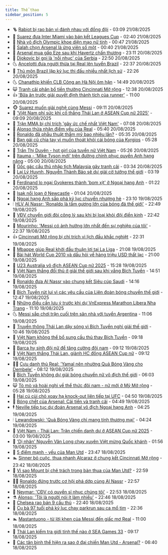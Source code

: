 ```yaml
---
title: Thể thao
sidebar_position: 5
---
```


<!-- vnexpress-the-thao:START -->
- 🪜 [Rabiot bị rao bán vì đánh nhau với đồng đội](https://vnexpress.net/rabiot-bi-rao-ban-vi-danh-nhau-voi-dong-doi-4929548.html) - 03:09 21/08/2025
- 🦩 [Suarez đưa Inter Miami vào bán kết Leagues Cup](https://vnexpress.net/suarez-dua-inter-miami-vao-ban-ket-leagues-cup-4929632.html) - 02:40 21/08/2025
- 🧰 [Nhà vô địch Olympic khoe diện mạo nữ tính](https://vnexpress.net/nha-vo-dich-olympic-khoe-dien-mao-nu-tinh-4929555.html) - 00:47 21/08/2025
- 🤗 [Salah chọn Arsenal là ứng viên số một](https://vnexpress.net/salah-chon-arsenal-la-ung-vien-so-mot-4929559.html) - 00:40 21/08/2025
- 🥳 [Arsenal mua gấp Eze sau khi Havertz chấn thương](https://vnexpress.net/arsenal-mua-gap-eze-sau-khi-havertz-chan-thuong-4929547.html) - 23:11 20/08/2025
- 🦣 [Djokovic bị gọi là &#39;nỗi nhục&#39; của Serbia](https://vnexpress.net/djokovic-bi-goi-la-noi-nhuc-cua-serbia-4929543.html) - 22:50 20/08/2025
- 🌜 [Ancelotti đưa người thừa tại Real lên tuyển Brazil](https://vnexpress.net/ancelotti-dua-nguoi-thua-tai-real-len-tuyen-brazil-4929102.html) - 22:37 20/08/2025
- 🫶 [Thủ môn Brazil lập kỷ lục thi đấu nhiều nhất lịch sử](https://vnexpress.net/thu-mon-brazil-lap-ky-luc-thi-dau-nhieu-nhat-lich-su-4929537.html) - 22:26 20/08/2025
- 🌜 [Chanathip khiến CLB Công an Hà Nội ôm hận](https://vnexpress.net/chanathip-khien-clb-cong-an-ha-noi-om-han-4929520.html) - 14:49 20/08/2025
- 😺 [Tranh cãi phân bổ tiền thưởng Cincinnati Mở rộng](https://vnexpress.net/tranh-cai-phan-bo-tien-thuong-cincinnati-mo-rong-4929456.html) - 12:38 20/08/2025
- 👍 [&#39;Bữa ăn trước giải quyết định thành tích của runner&#39;](https://vnexpress.net/bua-an-truoc-giai-quyet-dinh-thanh-tich-cua-runner-4928719.html) - 11:00 20/08/2025
- 🐵 [Suarez muốn giải nghệ cùng Messi](https://vnexpress.net/suarez-muon-giai-nghe-cung-messi-4929350.html) - 09:11 20/08/2025
- 💫 [&#39;Việt Nam phí sức khi cố thắng Thái Lan ở ASEAN Cup nữ 2025&#39;](https://vnexpress.net/viet-nam-phi-suc-khi-co-thang-thai-lan-o-asean-cup-nu-2025-4929253.html) - 09:09 20/08/2025
- 🦆 [Trận MMA bị chỉ trích &#39;gây ức chế nhất Việt Nam&#39;](https://vnexpress.net/tran-mma-bi-chi-trich-gay-uc-che-nhat-viet-nam-4929277.html) - 07:08 20/08/2025
- 🙉 [Alonso thừa nhận điểm yếu của Real](https://vnexpress.net/alonso-thua-nhan-diem-yeu-cua-real-4929056.html) - 05:40 20/08/2025
- 📝 [Ronaldo đã phẫu thuật thẩm mỹ bao nhiêu lần?](https://vnexpress.net/ronaldo-da-phau-thuat-tham-my-bao-nhieu-lan-4929044.html) - 05:35 20/08/2025
- 💯 [Bạn gái cũ chia tay vì muốn thoát khỏi cái bóng của Kyrgios](https://vnexpress.net/ban-gai-cu-chia-tay-vi-muon-thoat-khoi-cai-bong-cua-kyrgios-4929055.html) - 05:28 20/08/2025
- 🌈 [Trần Thị Duyên - hot girl của tuyển nữ Việt Nam](https://vnexpress.net/tran-thi-duyen-hot-girl-cua-tuyen-nu-viet-nam-4929122.html) - 05:26 20/08/2025
- 🦩 [Itauma - &#39;Mike Tyson mới&#39; trên đường chinh phục quyền Anh hạng nặng](https://vnexpress.net/itauma-mike-tyson-moi-tren-duong-chinh-phuc-quyen-anh-hang-nang-4929051.html) - 05:00 20/08/2025
- 🐲 [Gốc gác cầu thủ nhập tịch Malaysia gây tranh cãi](https://vnexpress.net/goc-gac-cau-thu-nhap-tich-malaysia-gay-tranh-cai-4929181.html) - 03:34 20/08/2025
- 🌁 [Lại Lý Huynh, Nguyễn Thành Bảo sẽ dự giải cờ tướng thế giới](https://vnexpress.net/lai-ly-huynh-nguyen-thanh-bao-se-du-giai-co-tuong-the-gioi-4929043.html) - 03:19 20/08/2025
- 💯 [Ferdinand lo ngại Gyokeres thành &#39;bom xịt&#39; ở Ngoại hạng Anh](https://vnexpress.net/ferdinand-lo-ngai-gyokeres-thanh-bom-xit-o-ngoai-hang-anh-4929045.html) - 01:22 20/08/2025
- 🌝 [Isak nổi loạn ở Newcastle](https://vnexpress.net/isak-noi-loan-o-newcastle-4929063.html) - 01:04 20/08/2025
- 🤖 [Ngoại hạng Anh sắp phá kỷ lục chuyển nhượng hè](https://vnexpress.net/ngoai-hang-anh-sap-pha-ky-luc-chuyen-nhuong-he-4929048.html) - 23:10 19/08/2025
- 🕯 [HLV Al Nassr: &#39;Ronaldo là tấm gương lớn của bóng đá thế giới&#39;](https://vnexpress.net/hlv-al-nassr-ronaldo-la-tam-guong-lon-cua-bong-da-the-gioi-4929049.html) - 22:49 19/08/2025
- 🧰 [VĐV chuyển giới đòi công lý sau khi bị loại khỏi đội điền kinh](https://vnexpress.net/vdv-chuyen-gioi-doi-cong-ly-sau-khi-bi-loai-khoi-doi-dien-kinh-4929050.html) - 22:42 19/08/2025
- 🥳 [Mourinho: &#39;Messi có ảnh hưởng lớn nhất đến sự nghiệp của tôi&#39;](https://vnexpress.net/mourinho-messi-co-anh-huong-lon-nhat-den-su-nghiep-cua-toi-4929041.html) - 22:37 19/08/2025
- 👍 [Cincinnati Mở rộng bị chỉ trích vì lịch đấu khắc nghiệt](https://vnexpress.net/cincinnati-mo-rong-bi-chi-trich-vi-lich-dau-khac-nghiet-4929054.html) - 22:31 19/08/2025
- 💪 [Mbappe giúp Real khởi đầu thuận lợi tại La Liga](https://vnexpress.net/mbappe-giup-real-khoi-dau-thuan-loi-tai-la-liga-4929052.html) - 21:08 19/08/2025
- 👹 [Bài hát World Cup 2010 và dấu hỏi về hàng triệu USD thất lạc](https://vnexpress.net/bai-hat-world-cup-2010-va-dau-hoi-ve-hang-trieu-usd-that-lac-4929005.html) - 21:00 19/08/2025
- 🧰 [U23 Australia vô địch ASEAN Cup nữ 2025](https://vnexpress.net/u23-australia-vo-dich-asean-cup-nu-2025-4929037.html) - 15:28 19/08/2025
- 🚀 [Việt Nam thắng đối thủ ở giải thế giới sau khi vắng Bích Tuyền](https://vnexpress.net/viet-nam-thang-doi-thu-o-giai-the-gioi-sau-khi-vang-bich-tuyen-4929026.html) - 14:51 19/08/2025
- 🎃 [Ronaldo đưa Al Nassr vào chung kết Siêu cúp Saudi](https://vnexpress.net/ronaldo-dua-al-nassr-vao-chung-ket-sieu-cup-saudi-4929020.html) - 14:16 19/08/2025
- 🧰 [Bích Tuyền rút lui vì các yêu cầu của Liên đoàn bóng chuyền thế giới](https://vnexpress.net/bich-tuyen-rut-lui-vi-cac-yeu-cau-cua-lien-doan-bong-chuyen-the-gioi-4929003.html) - 12:47 19/08/2025
- 👀 [Những điều cần lưu ý trước khi dự VnExpress Marathon Libera Nha Trang](https://vnexpress.net/nhung-dieu-can-luu-y-truoc-khi-du-vnexpress-marathon-libera-nha-trang-4928242.html) - 11:10 19/08/2025
- 🌜 [Messi sắp chơi trận cuối trên sân nhà với tuyển Argentina](https://vnexpress.net/messi-sap-choi-tran-cuoi-tren-san-nha-voi-tuyen-argentina-4928935.html) - 11:06 19/08/2025
- 🫶 [Truyền thông Thái Lan dậy sóng vì Bích Tuyền nghỉ giải thế giới](https://vnexpress.net/truyen-thong-thai-lan-day-song-vi-bich-tuyen-nghi-giai-the-gioi-4928980.html) - 10:46 19/08/2025
- 🦄 [Việt Nam không thể bổ sung cầu thủ thay Bích Tuyền](https://vnexpress.net/viet-nam-khong-the-bo-sung-cau-thu-thay-bich-tuyen-4928925.html) - 09:18 19/08/2025
- 🥳 [Barca hy sinh đội nữ để tăng cường đội nam](https://vnexpress.net/barca-hy-sinh-doi-nu-de-tang-cuong-doi-nam-4928857.html) - 09:12 19/08/2025
- 🐲 [Việt Nam thắng Thái Lan, giành HC đồng ASEAN Cup nữ](https://vnexpress.net/ket-qua-viet-nam-vs-thai-lan-4928916-tong-thuat.html) - 09:12 19/08/2025
- 🧑‍🏫 [Cựu danh thủ Real: &#39;Yamal nên nhường Quả Bóng Vàng cho Dembele&#39;](https://vnexpress.net/cuu-danh-thu-real-yamal-nen-nhuong-qua-bong-vang-cho-dembele-4926439.html) - 08:12 19/08/2025
- 🤔 [Bích Tuyền không dự giải bóng chuyền nữ vô địch thế giới](https://vnexpress.net/bich-tuyen-khong-du-giai-bong-chuyen-nu-vo-dich-the-gioi-4928779.html) - 06:03 19/08/2025
- 😺 [Tò mò và hoài nghi về thể thức đôi nam - nữ mới ở Mỹ Mở rộng](https://vnexpress.net/to-mo-va-hoai-nghi-ve-the-thuc-doi-nam-nu-moi-o-my-mo-rong-4928757.html) - 05:28 19/08/2025
- 💪 [Hai cú cùi chỏ xoay hạ knock-out liên tiếp tại UFC](https://vnexpress.net/hai-cu-cui-cho-xoay-ha-knock-out-lien-tiep-tai-ufc-4928753.html) - 04:50 19/08/2025
- 💼 [Bóng chết của Arsenal: Cải tiến và tranh cãi](https://vnexpress.net/bong-chet-cua-arsenal-cai-tien-va-tranh-cai-4928759.html) - 04:49 19/08/2025
- 🕴 [Neville tiếp tục dự đoán Arsenal vô địch Ngoại hạng Anh](https://vnexpress.net/neville-tiep-tuc-du-doan-arsenal-vo-dich-ngoai-hang-anh-4928628.html) - 04:25 19/08/2025
- 🕯 [Lewandowski: &#39;Quả Bóng Vàng chỉ mang tính thương mại&#39;](https://vnexpress.net/lewandowski-qua-bong-vang-chi-mang-tinh-thuong-mai-4928645.html) - 04:24 19/08/2025
- 📝 [Việt Nam - Thái Lan: Trận chiến danh dự ở ASEAN Cup nữ 2025](https://vnexpress.net/viet-nam-thai-lan-tran-chien-danh-du-o-asean-cup-nu-2025-4928587.html) - 03:00 19/08/2025
- 🧐 [&#39;Dị nhân&#39; Nguyễn Văn Long chạy xuyên Việt mừng Quốc khánh](https://vnexpress.net/di-nhan-nguyen-van-long-chay-xuyen-viet-mung-quoc-khanh-4928566.html) - 01:56 19/08/2025
- 🙉 [5 điểm mạnh - yếu của Man Utd](https://vnexpress.net/5-diem-manh-yeu-cua-man-utd-4928508.html) - 23:47 18/08/2025
- 🏊 [Sinner bỏ cuộc, thua nhanh Alcaraz ở chung kết Cincinnati Mở rộng](https://vnexpress.net/sinner-bo-cuoc-thua-nhanh-alcaraz-o-chung-ket-cincinnati-mo-rong-4928564.html) - 23:42 18/08/2025
- 🌊 [Vì sao Mount bị chê trách trong bàn thua của Man Utd?](https://vnexpress.net/vi-sao-mount-bi-che-trach-trong-ban-thua-cua-man-utd-4928520.html) - 22:59 18/08/2025
- 👨‍🏫 [Ronaldo đứng trước cơ hội phá dớp cùng Al Nassr](https://vnexpress.net/ronaldo-dung-truoc-co-hoi-pha-dop-cung-al-nassr-4928553.html) - 22:57 18/08/2025
- 🥷 [Neymar: &#39;CĐV có quyền sỉ nhục chúng tôi&#39;](https://vnexpress.net/neymar-cdv-co-quyen-si-nhuc-chung-toi-4928549.html) - 22:53 18/08/2025
- ⚗️ [Alonso: &#39;Tôi là người nói ít làm nhiều&#39;](https://vnexpress.net/alonso-toi-la-nguoi-noi-it-lam-nhieu-4928554.html) - 22:46 18/08/2025
- 🌮 [Chelsea rao bán 9 cầu thủ](https://vnexpress.net/chelsea-rao-ban-9-cau-thu-4928552.html) - 22:40 18/08/2025
- 🤩 [Cụ bà 97 tuổi phá kỷ lục chạy parkrun sau ca mổ tim](https://vnexpress.net/cu-ba-97-tuoi-pha-ky-luc-chay-parkrun-sau-ca-mo-tim-4928422.html) - 22:36 18/08/2025
- 🏊 [Mastantuono - từ lời khen của Messi đến giấc mơ Real](https://vnexpress.net/mastantuono-tu-loi-khen-cua-messi-den-giac-mo-real-4927633.html) - 11:00 18/08/2025
- 🐎 [Thái Lan kiểm tra giới tính thế nào ở SEA Games 33](https://vnexpress.net/thai-lan-kiem-tra-gioi-tinh-the-nao-o-sea-games-33-4928424.html) - 09:17 18/08/2025
- 💫 [Các tân binh thể hiện ra sao ở đại chiến Man Utd - Arsenal?](https://vnexpress.net/cac-tan-binh-the-hien-ra-sao-o-dai-chien-man-utd-arsenal-4928320.html) - 06:40 18/08/2025<!-- vnexpress-the-thao:END -->
